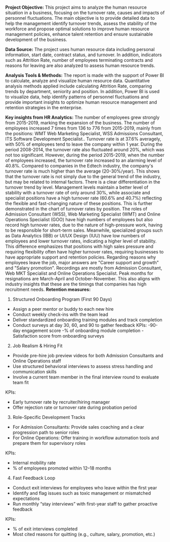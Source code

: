 **Project Objective:**
This project aims to analyze the human resource situation in a business, focusing on the turnover rate, causes and impacts of personnel fluctuations. The main objective is to provide detailed data to help the management identify turnover trends, assess the stability of the workforce and propose optimal solutions to improve human resource management policies, enhance talent retention and ensure sustainable development of the business.

**Data Source:**
The project uses human resource data including personal information, start date, contract status, and turnover. In addition, indicators such as Attrition Rate, number of employees terminating contracts and reasons for leaving are also analyzed to assess human resource trends.

**Analysis Tools & Methods:**
The report is made with the support of Power BI to calculate, analyze and visualize human resource data. Quantitative analysis methods applied include calculating Attrition Rate, comparing trends by department, seniority and position. In addition, Power BI is used to visualize data, help identify patterns of personnel fluctuations and provide important insights to optimize human resource management and retention strategies in the enterprise.

**Key insights from HR Analytics:**
The number of employees grew strongly from 2015-2019, marking the expansion of the business. The number of employees increased 7 times from 136 to 776 from 2015-2019, mainly from the positions: WMT Web Marketing Specialist, WSS Admissions Consultant, ITS Software Development Specialist..
Turnover rate is at 37.6% averagely, with 50% of employees tend to leave the company within 1 year.
During the period 2008-2014, the turnover rate also fluctuated around 20%, which was not too significant. However, during the period 2015-2019, when the number of employees increased, the turnover rate increased to an alarming level of 40.8%. Compared to companies in the Edtech industry, the company's turnover rate is much higher than the average (20-30%/year). This shows that the turnover rate is not simply due to the general trend of the industry, but may be related to internal factors. 
There is a clear differentiation in the turnover trend by level. Management levels maintain a better level of stability with a turnover rate of only around 30%, while associate and specialist positions have a high turnover rate (60.6% and 40.7%) reflecting the flexible and fast-changing nature of these positions.
This is further demonstrated in the chart of turnover rates by position. The roles of Admission Consultant (WSS), Web Marketing Specialist (WMT) and Online Operations Specialist (GOO) have high numbers of employees but also record high turnover rates, due to the nature of high-pressure work, having to be responsible for short-term sales. Meanwhile, specialized groups such as Data Analytics (IBB) or UI/UX Design (IUU) have low numbers of employees and lower turnover rates, indicating a higher level of stability. This difference emphasizes that positions with high sales pressure and requiring flexibility often have higher turnover rates, requiring businesses to have appropriate support and retention policies.
Regarding reasons why employees leave the job, major answers are "Career support and growth" and "Salary promotion". Recordings are mostly from Admission Consultant, Web MKT Specialist and Online Operations Specialist. Peak months for resignations are March-April and October-November. This also aligns with industry insights that these are the timings that companies has high recruitment needs. 
**Retention measures:**
1. Structured Onboarding Program (First 90 Days)
- Assign a peer mentor or buddy to each new hire
- Conduct weekly check-ins with the team lead
- Deliver standardized onboarding training modules and track completion
- Conduct surveys at day 30, 60, and 90 to gather feedback
KPIs:
-90-day engagement score
-% of onboarding module completion
-Satisfaction score from onboarding surveys

2. Job Realism & Hiring Fit
- Provide pre-hire job preview videos for both Admission Consultants and Online Operations staff
- Use structured behavioral interviews to assess stress handling and communication skills
- Involve a current team member in the final interview round to evaluate team fit

KPIs:
- Early turnover rate by recruiter/hiring manager
- Offer rejection rate or turnover rate during probation period 

3. Role-Specific Development Tracks
- For Admission Consultants: Provide sales coaching and a clear progression path to senior roles
- For Online Operations: Offer training in workflow automation tools and prepare them for supervisory roles

KPIs:
- Internal mobility rate
- % of employees promoted within 12–18 months

4. Fast Feedback Loop
- Conduct exit interviews for employees who leave within the first year
- Identify and flag issues such as toxic management or mismatched expectations
- Run monthly “stay interviews” with first-year staff to gather proactive feedback

KPIs:
- % of exit interviews completed
- Most cited reasons for quitting (e.g., culture, salary, promotion, etc.)
